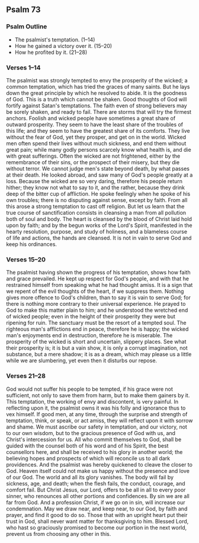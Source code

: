 ## Psalm 73

### Psalm Outline

- The psalmist's temptation. (1–14)
- How he gained a victory over it. (15–20)
- How he profited by it. (21–28)

### Verses 1–14

The psalmist was strongly tempted to envy the prosperity of the wicked; a common temptation, which has tried the graces of many saints. But he lays down the great principle by which he resolved to abide. It is the goodness of God. This is a truth which cannot be shaken. Good thoughts of God will fortify against Satan's temptations. The faith even of strong believers may be sorely shaken, and ready to fail. There are storms that will try the firmest anchors. Foolish and wicked people have sometimes a great share of outward prosperity. They seem to have the least share of the troubles of this life; and they seem to have the greatest share of its comforts. They live without the fear of God, yet they prosper, and get on in the world. Wicked men often spend their lives without much sickness, and end them without great pain; while many godly persons scarcely know what health is, and die with great sufferings. Often the wicked are not frightened, either by the remembrance of their sins, or the prospect of their misery, but they die without terror. We cannot judge men's state beyond death, by what passes at their death. He looked abroad, and saw many of God's people greatly at a loss. Because the wicked are so very daring, therefore his people return hither; they know not what to say to it, and the rather, because they drink deep of the bitter cup of affliction. He spoke feelingly when he spoke of his own troubles; there is no disputing against sense, except by faith. From all this arose a strong temptation to cast off religion. But let us learn that the true course of sanctification consists in cleansing a man from all pollution both of soul and body. The heart is cleansed by the blood of Christ laid hold upon by faith; and by the begun works of the Lord's Spirit, manifested in the hearty resolution, purpose, and study of holiness, and a blameless course of life and actions, the hands are cleansed. It is not in vain to serve God and keep his ordinances.

### Verses 15–20

The psalmist having shown the progress of his temptation, shows how faith and grace prevailed. He kept up respect for God's people, and with that he restrained himself from speaking what he had thought amiss. It is a sign that we repent of the evil thoughts of the heart, if we suppress them. Nothing gives more offence to God's children, than to say it is vain to serve God; for there is nothing more contrary to their universal experience. He prayed to God to make this matter plain to him; and he understood the wretched end of wicked people; even in the height of their prosperity they were but ripening for ruin. The sanctuary must be the resort of a tempted soul. The righteous man's afflictions end in peace, therefore he is happy; the wicked man's enjoyments end in destruction, therefore he is miserable. The prosperity of the wicked is short and uncertain, slippery places. See what their prosperity is; it is but a vain show, it is only a corrupt imagination, not substance, but a mere shadow; it is as a dream, which may please us a little while we are slumbering, yet even then it disturbs our repose.

### Verses 21–28

God would not suffer his people to be tempted, if his grace were not sufficient, not only to save them from harm, but to make them gainers by it. This temptation, the working of envy and discontent, is very painful. In reflecting upon it, the psalmist owns it was his folly and ignorance thus to vex himself. If good men, at any time, through the surprise and strength of temptation, think, or speak, or act amiss, they will reflect upon it with sorrow and shame. We must ascribe our safety in temptation, and our victory, not to our own wisdom, but to the gracious presence of God with us, and Christ's intercession for us. All who commit themselves to God, shall be guided with the counsel both of his word and of his Spirit, the best counsellors here, and shall be received to his glory in another world; the believing hopes and prospects of which will reconcile us to all dark providences. And the psalmist was hereby quickened to cleave the closer to God. Heaven itself could not make us happy without the presence and love of our God. The world and all its glory vanishes. The body will fail by sickness, age, and death; when the flesh fails, the conduct, courage, and comfort fail. But Christ Jesus, our Lord, offers to be all in all to every poor sinner, who renounces all other portions and confidences. By sin we are all far from God. And a profession Christ, if we go on in sin, will increase our condemnation. May we draw near, and keep near, to our God, by faith and prayer, and find it good to do so. Those that with an upright heart put their trust in God, shall never want matter for thanksgiving to him. Blessed Lord, who hast so graciously promised to become our portion in the next world, prevent us from choosing any other in this.

